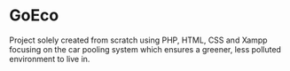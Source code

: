 # GoEco
Project solely created from scratch using PHP, HTML, CSS and Xampp focusing on the car pooling system which ensures a greener, less polluted environment to live in.
